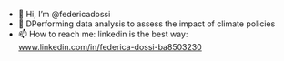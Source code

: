 - 👋 Hi, I’m @federicadossi
- 🌱 DPerforming data analysis to assess the impact of climate policies
- 📫 How to reach me: linkedin is the best way: www.linkedin.com/in/federica-dossi-ba8503230

<!---
federicadossi/federicadossi is a ✨ special ✨ repository because its `README.md` (this file) appears on your GitHub profile.
You can click the Preview link to take a look at your changes.
--->
